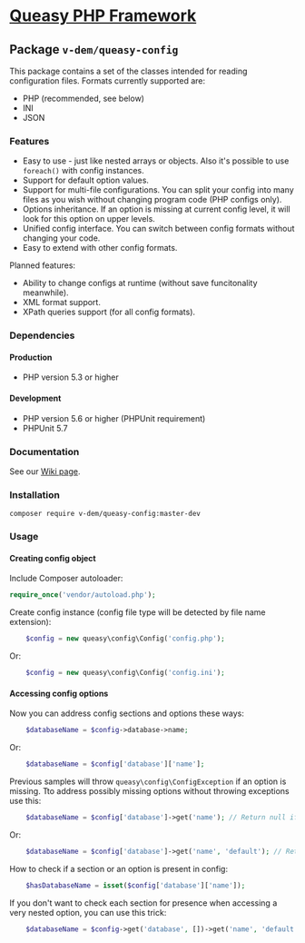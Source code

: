 # [Queasy PHP Framework](https://github.com/v-dem/queasy-app/)

## Package `v-dem/queasy-config`

This package contains a set of the classes intended for reading configuration files. Formats currently supported are:

* PHP (recommended, see below)
* INI
* JSON

### Features

* Easy to use - just like nested arrays or objects. Also it's possible to use `foreach()` with config instances.
* Support for default option values.
* Support for multi-file configurations. You can split your config into many files as you wish without changing program code (PHP configs only).
* Options inheritance. If an option is missing at current config level, it will look for this option on upper levels.
* Unified config interface. You can switch between config formats without changing your code.
* Easy to extend with other config formats.

Planned features:

* Ability to change configs at runtime (without save funcitonality meanwhile).
* XML format support.
* XPath queries support (for all config formats).

### Dependencies

#### Production

* PHP version 5.3 or higher

#### Development

* PHP version 5.6 or higher (PHPUnit requirement)
* PHPUnit 5.7

### Documentation

See our [Wiki page](https://github.com/v-dem/queasy-config/wiki).

### Installation

    composer require v-dem/queasy-config:master-dev

### Usage

#### Creating config object

Include Composer autoloader:

```php
require_once('vendor/autoload.php');
```

Create config instance (config file type will be detected by file name extension):

```php
    $config = new queasy\config\Config('config.php');
```

Or:

```php
    $config = new queasy\config\Config('config.ini');
```

#### Accessing config options

Now you can address config sections and options these ways:

```php
    $databaseName = $config->database->name;
```

Or:

```php
    $databaseName = $config['database']['name'];
```

Previous samples will throw `queasy\config\ConfigException` if an option is missing.
Tto address possibly missing options without throwing exceptions use this:

```php
    $databaseName = $config['database']->get('name'); // Return null if 'name' is missing
```

Or:

```php
    $databaseName = $config['database']->get('name', 'default'); // Return 'default' if 'name' is missing
```

How to check if a section or an option is present in config:

```php
    $hasDatabaseName = isset($config['database']['name']);
```

If you don't want to check each section for presence when accessing a very nested option, you can use this trick:

```php
    $databaseName = $config->get('database', [])->get('name', 'default'); // $databaseName will contain 'default'
```


